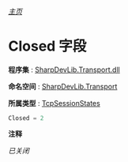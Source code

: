 ###### [主页](./Index.md "主页")

# Closed 字段

**程序集** : [SharpDevLib.Transport.dll](./SharpDevLib.Transport.assembly.md "SharpDevLib.Transport.dll")

**命名空间** : [SharpDevLib.Transport](./SharpDevLib.Transport.namespace.md "SharpDevLib.Transport")

**所属类型** : [TcpSessionStates](./SharpDevLib.Transport.TcpSessionStates.md "TcpSessionStates")
``` csharp
Closed = 2
```

**注释**

*已关闭*



